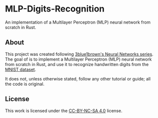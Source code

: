 # MLP-Digits-Recognition
An implementation of a Multilayer Perceptron (MLP) neural network from scratch in Rust.

## About
This project was created following [3blue1brown's Neural Networks series](https://youtu.be/aircAruvnKk). The goal of is to implement a Multilayer Perceptron (MLP) neural network from scratch in Rust, and use it to recognize handwritten digits from the [MNIST dataset](http://yann.lecun.com/exdb/mnist/).

It does not, unless otherwise stated, follow any other tutorial or guide; all the code is original.

## License
This work is licensed under the [CC-BY-NC-SA 4.0](https://creativecommons.org/licenses/by-nc-sa/4.0/) license.
